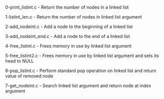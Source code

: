 

0-print_listint.c     - Return the number of nodes in a linked list

1-listint_len.c       - Return the number of nodes in linked list argument

2-add_nodeint.c       - Add a node to the beginning of a linked list

3-add_nodeint_end.c   - Add a node to the end of a linked list

4-free_listint.c      - Frees memory in use by linked list argument

5-free_listint2.c     - Frees memory in use by linked list argument and sets its head to NULL

6-pop_listint.c       - Perform standard pop operation on linked list and return value of removed node

7-get_nodeint.c       - Search linked list argument and return node at index argument
